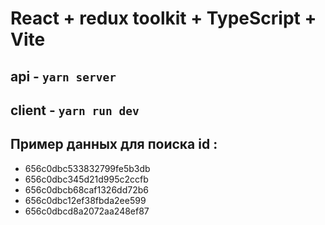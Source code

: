 # React + redux toolkit + TypeScript + Vite

## api - `yarn server`

## client - `yarn run dev`

## Пример данных для поиска id :
- 656c0dbc533832799fe5b3db
- 656c0dbc345d21d995c2ccfb
- 656c0dbcb68caf1326dd72b6
- 656c0dbc12ef38fbda2ee599
- 656c0dbcd8a2072aa248ef87
